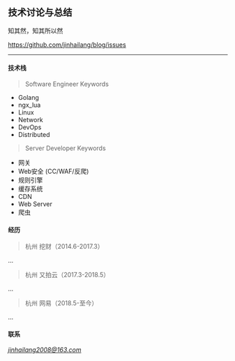 ## 技术讨论与总结

知其然，知其所以然

<https://github.com/jinhailang/blog/issues>

-------------

#### 技术栈

> Software Engineer Keywords

  - Golang
  - ngx_lua
  - Linux
  - Network 
  - DevOps
  - Distributed

> Server Developer Keywords

  - 网关
  - Web安全 (CC/WAF/反爬)
  - 规则引擎
  - 缓存系统
  - CDN
  - Web Server
  - 爬虫
  
#### 经历

> 杭州 挖财（2014.6-2017.3）

...

> 杭州 又拍云（2017.3-2018.5）

...

> 杭州 网易（2018.5-至今）

...

#### 联系
*jinhailang2008@163.com*
